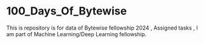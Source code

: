 # 100_Days_Of_Bytewise
This is repository is for data of Bytewise fellowship 2024 , Assigned tasks  , I am part of Machine Learning/Deep Learning fellowship.
